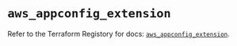 # `aws_appconfig_extension`

Refer to the Terraform Registory for docs: [`aws_appconfig_extension`](https://registry.terraform.io/providers/hashicorp/aws/5.17.0/docs/resources/appconfig_extension).
